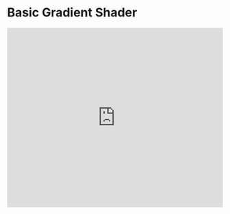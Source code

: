 # Basic Gradient Shader

<div class="glitch-embed-wrap" style="height: 420px; width: 100%;">
  <iframe
    allow="geolocation; microphone; camera; midi; vr; encrypted-media"
    src="https://glitch.com/embed/#!/embed/basic-shader?path=index.html&previewSize=90"
    alt="basic-shader on Glitch"
    style="height: 100%; width: 100%; border: 0;">
  </iframe>
</div>
